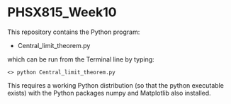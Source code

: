 # PHSX815_Week10

This repository contains the Python program:

* Central_limit_theorem.py 

which can be run from the Terminal line by typing:

`<> python Central_limit_theorem.py `

This requires a working Python distribution (so that the python executable exists) with the Python packages numpy and Matplotlib also installed.

